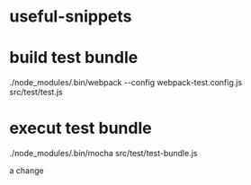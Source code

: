# useful-snippets

# build test bundle
./node_modules/.bin/webpack --config webpack-test.config.js src/test/test.js

# execut test bundle
./node_modules/.bin/mocha src/test/test-bundle.js

a change

